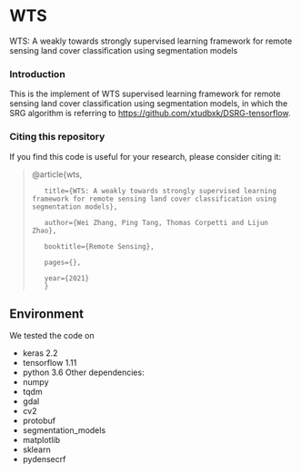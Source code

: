 # WTS
WTS: A weakly towards strongly supervised learning framework for remote sensing land cover classification using segmentation models

### Introduction
This is the implement of WTS supervised learning framework for remote sensing land cover classification using segmentation models, in which the SRG algorithm is referring to  https://github.com/xtudbxk/DSRG-tensorflow.

### Citing this repository
If you find this code is useful for your research, please consider citing it:
> 
>
> @article{wts,  
> 
>        title={WTS: A weakly towards strongly supervised learning framework for remote sensing land cover classification using segmentation models},
>
>        author={Wei Zhang, Ping Tang, Thomas Corpetti and Lijun Zhao},
>
>        booktitle={Remote Sensing},
>
>        pages={},
>
>        year={2021}
>        }

## Environment
We tested the code on
- keras 2.2
- tensorflow 1.11
- python 3.6
Other dependencies:
- numpy
- tqdm
- gdal
- cv2
- protobuf
- segmentation_models
- matplotlib
- sklearn
- pydensecrf

